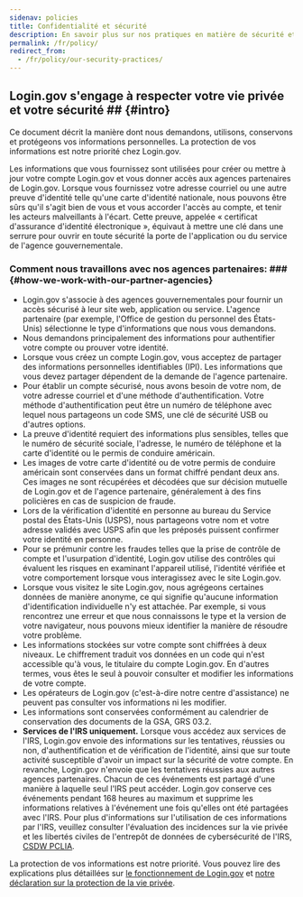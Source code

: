 ```yaml
---
sidenav: policies
title: Confidentialité et sécurité
description: En savoir plus sur nos pratiques en matière de sécurité et de confidentialité
permalink: /fr/policy/
redirect_from:
  - /fr/policy/our-security-practices/
---
```

## Login.gov s'engage à respecter votre vie privée et votre sécurité ## {#intro}

Ce document décrit la manière dont nous demandons, utilisons, conservons et protégeons vos informations personnelles. La protection de vos informations est notre priorité chez Login.gov.

Les informations que vous fournissez sont utilisées pour créer ou mettre à jour votre compte Login.gov et vous donner accès aux agences partenaires de Login.gov. Lorsque vous fournissez votre adresse courriel ou une autre preuve d'identité telle qu'une carte d'identité nationale, nous pouvons être sûrs qu'il s'agit bien de vous et vous accorder l'accès au compte, et tenir les acteurs malveillants à l'écart. Cette preuve, appelée « certificat d'assurance d'identité électronique », équivaut à mettre une clé dans une serrure pour ouvrir en toute sécurité la porte de l'application ou du service de l'agence gouvernementale.

###  Comment nous travaillons avec nos agences partenaires: ### {#how-we-work-with-our-partner-agencies}

* Login.gov s'associe à des agences gouvernementales pour fournir un accès sécurisé à leur site web, application ou service. L'agence partenaire (par exemple, l'Office de gestion du personnel des États-Unis) sélectionne le type d'informations que nous vous demandons.
* Nous demandons principalement des informations pour authentifier votre compte ou prouver votre identité.
* Lorsque vous créez un compte Login.gov, vous acceptez de partager des informations personnelles identifiables (IPI). Les informations que vous devez partager dépendent de la demande de l'agence partenaire.
* Pour établir un compte sécurisé, nous avons besoin de votre nom, de votre adresse courriel et d'une méthode d'authentification. Votre méthode d'authentification peut être un numéro de téléphone avec lequel nous partageons un code SMS, une clé de sécurité USB ou d'autres options.
* La preuve d'identité requiert des informations plus sensibles, telles que le numéro de sécurité sociale, l'adresse, le numéro de téléphone et la carte d'identité ou le permis de conduire américain.
* Les images de votre carte d'identité ou de votre permis de conduire américain sont conservées dans un format chiffré pendant deux ans. Ces images ne sont récupérées et décodées que sur décision mutuelle de Login.gov et de l'agence partenaire, généralement à des fins policières en cas de suspicion de fraude.
* Lors de la vérification d'identité en personne au bureau du Service postal des États-Unis (USPS), nous partageons votre nom et votre adresse validés avec USPS afin que les préposés puissent confirmer votre identité en personne.
* Pour se prémunir contre les fraudes telles que la prise de contrôle de compte et l'usurpation d'identité, Login.gov utilise des contrôles qui évaluent les risques en examinant l'appareil utilisé, l'identité vérifiée et votre comportement lorsque vous interagissez avec le site Login.gov.
* Lorsque vous visitez le site Login.gov, nous agrégeons certaines données de manière anonyme, ce qui signifie qu'aucune information d'identification individuelle n'y est attachée. Par exemple, si vous rencontrez une erreur et que nous connaissons le type et la version de votre navigateur, nous pouvons mieux identifier la manière de résoudre votre problème.
* Les informations stockées sur votre compte sont chiffrées à deux niveaux. Le chiffrement traduit vos données en un code qui n'est accessible qu'à vous, le titulaire du compte Login.gov. En d'autres termes, vous êtes le seul à pouvoir consulter et modifier les informations de votre compte.
* Les opérateurs de Login.gov (c'est-à-dire notre centre d'assistance) ne peuvent pas consulter vos informations ni les modifier.
* Les informations sont conservées conformément au calendrier de conservation des documents de la GSA, GRS 03.2.
* **Services de l'IRS uniquement.** Lorsque vous accédez aux services de l'IRS, Login.gov envoie des informations sur les tentatives, réussies ou non, d'authentification et de vérification de l'identité, ainsi que sur toute activité susceptible d'avoir un impact sur la sécurité de votre compte. En revanche, Login.gov n'envoie que les tentatives réussies aux autres agences partenaires. Chacun de ces événements est partagé d'une manière à laquelle seul l'IRS peut accéder. Login.gov conserve ces événements pendant 168 heures au maximum et supprime les informations relatives à l'événement une fois qu'elles ont été partagées avec l'IRS. Pour plus d'informations sur l'utilisation de ces informations par l'IRS, veuillez consulter l'évaluation des incidences sur la vie privée et les libertés civiles de l'entrepôt de données de cybersécurité de l'IRS, [CSDW PCLIA](https://www.irs.gov/pub/irs-pia/csdw-pia.pdf).

La protection de vos informations est notre priorité. Vous pouvez lire des explications plus détaillées sur [le fonctionnement de Login.gov](/fr/policy/how-does-it-work/) et [notre déclaration sur la protection de la vie privée](/fr/policy/our-privacy-act-statement/).
